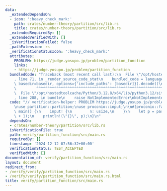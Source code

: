 ```yaml
---
data:
  _extendedDependsOn:
  - icon: ':heavy_check_mark:'
    path: crates/number-theory/partition/src/lib.rs
    title: crates/number-theory/partition/src/lib.rs
  _extendedRequiredBy: []
  _extendedVerifiedWith: []
  _isVerificationFailed: false
  _pathExtension: rs
  _verificationStatusIcon: ':heavy_check_mark:'
  attributes:
    PROBLEM: https://judge.yosupo.jp/problem/partition_function
    links:
    - https://judge.yosupo.jp/problem/partition_function
  bundledCode: "Traceback (most recent call last):\n  File \"/opt/hostedtoolcache/Python/3.12.8/x64/lib/python3.12/site-packages/onlinejudge_verify/documentation/build.py\"\
    , line 71, in _render_source_code_stat\n    bundled_code = language.bundle(stat.path,\
    \ basedir=basedir, options={'include_paths': [basedir]}).decode()\n          \
    \         ^^^^^^^^^^^^^^^^^^^^^^^^^^^^^^^^^^^^^^^^^^^^^^^^^^^^^^^^^^^^^^^^^^^^^^^^^^^^^^^^^\n\
    \  File \"/opt/hostedtoolcache/Python/3.12.8/x64/lib/python3.12/site-packages/onlinejudge_verify/languages/rust.py\"\
    , line 288, in bundle\n    raise NotImplementedError\nNotImplementedError\n"
  code: "// verification-helper: PROBLEM https://judge.yosupo.jp/problem/partition_function\n\
    \nuse partition::partition;\nuse proconio::input;\n\n#[proconio::fastout]\nfn\
    \ main() {\n    input! {\n        n: usize,\n    }\n    let p = partition::<998244353>(n\
    \ + 1);\n    println!(\"{}\", p);\n}\n"
  dependsOn:
  - crates/number-theory/partition/src/lib.rs
  isVerificationFile: true
  path: verify/partition_function/src/main.rs
  requiredBy: []
  timestamp: '2024-12-12 07:56:32+00:00'
  verificationStatus: TEST_ACCEPTED
  verifiedWith: []
documentation_of: verify/partition_function/src/main.rs
layout: document
redirect_from:
- /verify/verify/partition_function/src/main.rs
- /verify/verify/partition_function/src/main.rs.html
title: verify/partition_function/src/main.rs
---
```


